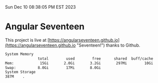 Sun Dec 10 08:38:05 PM EST 2023

# Angular Seventeen


This project is live at [https://angularseventeen.github.io](https://angularseventeen.github.io "Seventeen!") thanks to Github.

```bash
System Memory
               total        used        free      shared  buff/cache   available
Mem:            15Gi       2.0Gi       3.2Gi       297Mi        10Gi        13Gi
Swap:          8.0Gi        17Mi       8.0Gi
System Storage
387M	.
